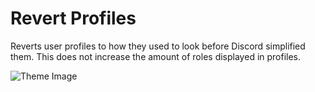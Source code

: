 # Revert Profiles

Reverts user profiles to how they used to look before Discord simplified them. This does not increase the amount of roles displayed in profiles.

![Theme Image](https://raw.githubusercontent.com/Bitslayn/RepluggedAddons/main/plugins/btw.bitslayn.revertProfiles/images/thumb.png)
